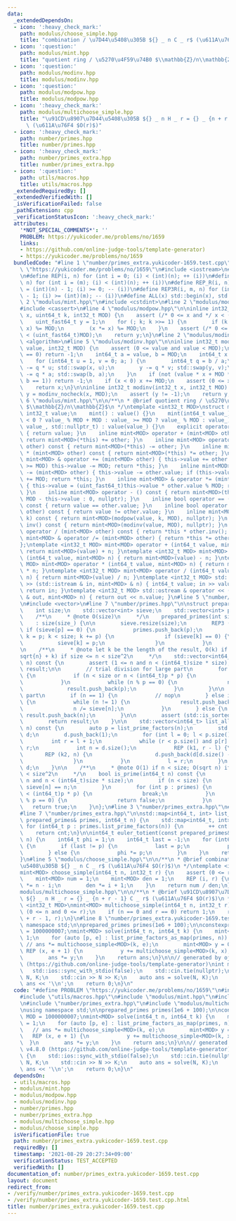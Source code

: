 ```yaml
---
data:
  _extendedDependsOn:
  - icon: ':heavy_check_mark:'
    path: modulus/choose_simple.hpp
    title: "combination / \u7D44\u5408\u305B ${} _ n C _ r$ (\u611A\u76F4 $O(r)$)"
  - icon: ':question:'
    path: modulus/mint.hpp
    title: "quotient ring / \u5270\u4F59\u74B0 $\\mathbb{Z}/n\\mathbb{Z}$"
  - icon: ':question:'
    path: modulus/modinv.hpp
    title: modulus/modinv.hpp
  - icon: ':question:'
    path: modulus/modpow.hpp
    title: modulus/modpow.hpp
  - icon: ':heavy_check_mark:'
    path: modulus/multichoose_simple.hpp
    title: "\u91CD\u8907\u7D44\u5408\u305B ${} _ n H _ r = {} _ {n + r - 1} C _ r$\
      \ (\u611A\u76F4 $O(r)$)"
  - icon: ':heavy_check_mark:'
    path: number/primes.hpp
    title: number/primes.hpp
  - icon: ':heavy_check_mark:'
    path: number/primes_extra.hpp
    title: number/primes_extra.hpp
  - icon: ':question:'
    path: utils/macros.hpp
    title: utils/macros.hpp
  _extendedRequiredBy: []
  _extendedVerifiedWith: []
  _isVerificationFailed: false
  _pathExtension: cpp
  _verificationStatusIcon: ':heavy_check_mark:'
  attributes:
    '*NOT_SPECIAL_COMMENTS*': ''
    PROBLEM: https://yukicoder.me/problems/no/1659
    links:
    - https://github.com/online-judge-tools/template-generator)
    - https://yukicoder.me/problems/no/1659
  bundledCode: "#line 1 \"number/primes_extra.yukicoder-1659.test.cpp\"\n#define PROBLEM\
    \ \"https://yukicoder.me/problems/no/1659\"\n#include <iostream>\n#line 2 \"utils/macros.hpp\"\
    \n#define REP(i, n) for (int i = 0; (i) < (int)(n); ++ (i))\n#define REP3(i, m,\
    \ n) for (int i = (m); (i) < (int)(n); ++ (i))\n#define REP_R(i, n) for (int i\
    \ = (int)(n) - 1; (i) >= 0; -- (i))\n#define REP3R(i, m, n) for (int i = (int)(n)\
    \ - 1; (i) >= (int)(m); -- (i))\n#define ALL(x) std::begin(x), std::end(x)\n#line\
    \ 2 \"modulus/mint.hpp\"\n#include <cstdint>\n#line 2 \"modulus/modpow.hpp\"\n\
    #include <cassert>\n#line 4 \"modulus/modpow.hpp\"\n\ninline int32_t modpow(uint_fast64_t\
    \ x, uint64_t k, int32_t MOD) {\n    assert (/* 0 <= x and */ x < (uint_fast64_t)MOD);\n\
    \    uint_fast64_t y = 1;\n    for (; k; k >>= 1) {\n        if (k & 1) (y *=\
    \ x) %= MOD;\n        (x *= x) %= MOD;\n    }\n    assert (/* 0 <= y and */ y\
    \ < (uint_fast64_t)MOD);\n    return y;\n}\n#line 2 \"modulus/modinv.hpp\"\n#include\
    \ <algorithm>\n#line 5 \"modulus/modinv.hpp\"\n\ninline int32_t modinv_nocheck(int32_t\
    \ value, int32_t MOD) {\n    assert (0 <= value and value < MOD);\n    if (value\
    \ == 0) return -1;\n    int64_t a = value, b = MOD;\n    int64_t x = 0, y = 1;\n\
    \    for (int64_t u = 1, v = 0; a; ) {\n        int64_t q = b / a;\n        x\
    \ -= q * u; std::swap(x, u);\n        y -= q * v; std::swap(y, v);\n        b\
    \ -= q * a; std::swap(b, a);\n    }\n    if (not (value * x + MOD * y == b and\
    \ b == 1)) return -1;\n    if (x < 0) x += MOD;\n    assert (0 <= x and x < MOD);\n\
    \    return x;\n}\n\ninline int32_t modinv(int32_t x, int32_t MOD) {\n    int32_t\
    \ y = modinv_nocheck(x, MOD);\n    assert (y != -1);\n    return y;\n}\n#line\
    \ 6 \"modulus/mint.hpp\"\n\n/**\n * @brief quotient ring / \u5270\u4F59\u74B0\
    \ $\\mathbb{Z}/n\\mathbb{Z}$\n */\ntemplate <int32_t MOD>\nstruct mint {\n   \
    \ int32_t value;\n    mint() : value() {}\n    mint(int64_t value_) : value(value_\
    \ < 0 ? value_ % MOD + MOD : value_ >= MOD ? value_ % MOD : value_) {}\n    mint(int32_t\
    \ value_, std::nullptr_t) : value(value_) {}\n    explicit operator bool() const\
    \ { return value; }\n    inline mint<MOD> operator + (mint<MOD> other) const {\
    \ return mint<MOD>(*this) += other; }\n    inline mint<MOD> operator - (mint<MOD>\
    \ other) const { return mint<MOD>(*this) -= other; }\n    inline mint<MOD> operator\
    \ * (mint<MOD> other) const { return mint<MOD>(*this) *= other; }\n    inline\
    \ mint<MOD> & operator += (mint<MOD> other) { this->value += other.value; if (this->value\
    \ >= MOD) this->value -= MOD; return *this; }\n    inline mint<MOD> & operator\
    \ -= (mint<MOD> other) { this->value -= other.value; if (this->value <    0) this->value\
    \ += MOD; return *this; }\n    inline mint<MOD> & operator *= (mint<MOD> other)\
    \ { this->value = (uint_fast64_t)this->value * other.value % MOD; return *this;\
    \ }\n    inline mint<MOD> operator - () const { return mint<MOD>(this->value ?\
    \ MOD - this->value : 0, nullptr); }\n    inline bool operator == (mint<MOD> other)\
    \ const { return value == other.value; }\n    inline bool operator != (mint<MOD>\
    \ other) const { return value != other.value; }\n    inline mint<MOD> pow(uint64_t\
    \ k) const { return mint<MOD>(modpow(value, k, MOD), nullptr); }\n    inline mint<MOD>\
    \ inv() const { return mint<MOD>(modinv(value, MOD), nullptr); }\n    inline mint<MOD>\
    \ operator / (mint<MOD> other) const { return *this * other.inv(); }\n    inline\
    \ mint<MOD> & operator /= (mint<MOD> other) { return *this *= other.inv(); }\n\
    };\ntemplate <int32_t MOD> mint<MOD> operator + (int64_t value, mint<MOD> n) {\
    \ return mint<MOD>(value) + n; }\ntemplate <int32_t MOD> mint<MOD> operator -\
    \ (int64_t value, mint<MOD> n) { return mint<MOD>(value) - n; }\ntemplate <int32_t\
    \ MOD> mint<MOD> operator * (int64_t value, mint<MOD> n) { return mint<MOD>(value)\
    \ * n; }\ntemplate <int32_t MOD> mint<MOD> operator / (int64_t value, mint<MOD>\
    \ n) { return mint<MOD>(value) / n; }\ntemplate <int32_t MOD> std::istream & operator\
    \ >> (std::istream & in, mint<MOD> & n) { int64_t value; in >> value; n = value;\
    \ return in; }\ntemplate <int32_t MOD> std::ostream & operator << (std::ostream\
    \ & out, mint<MOD> n) { return out << n.value; }\n#line 5 \"number/primes.hpp\"\
    \n#include <vector>\n#line 7 \"number/primes.hpp\"\n\nstruct prepared_primes {\n\
    \    int size;\n    std::vector<int> sieve;\n    std::vector<int> primes;\n\n\
    \    /**\n     * @note O(size)\n     */\n    prepared_primes(int size_)\n    \
    \    : size(size_) {\n\n        sieve.resize(size);\n        REP3 (p, 2, size)\
    \ if (sieve[p] == 0) {\n            primes.push_back(p);\n            for (int\
    \ k = p; k < size; k += p) {\n                if (sieve[k] == 0) {\n         \
    \           sieve[k] = p;\n                }\n            }\n        }\n    }\n\
    \n    /**\n     * @note let k be the length of the result, O(k) if n < size; O(\\\
    sqrt{n} + k) if size <= n < size^2\n     */\n    std::vector<int64_t> list_prime_factors(int64_t\
    \ n) const {\n        assert (1 <= n and n < (int64_t)size * size);\n        std::vector<int64_t>\
    \ result;\n\n        // trial division for large part\n        for (int p : primes)\
    \ {\n            if (n < size or n < (int64_t)p * p) {\n                break;\n\
    \            }\n            while (n % p == 0) {\n                n /= p;\n  \
    \              result.push_back(p);\n            }\n        }\n\n        // small\
    \ part\n        if (n == 1) {\n            // nop\n        } else if (n < size)\
    \ {\n            while (n != 1) {\n                result.push_back(sieve[n]);\n\
    \                n /= sieve[n];\n            }\n        } else {\n           \
    \ result.push_back(n);\n        }\n\n        assert (std::is_sorted(ALL(result)));\n\
    \        return result;\n    }\n\n    std::vector<int64_t> list_all_factors(int64_t\
    \ n) const {\n        auto p = list_prime_factors(n);\n        std::vector<int64_t>\
    \ d;\n        d.push_back(1);\n        for (int l = 0; l < p.size(); ) {\n   \
    \         int r = l + 1;\n            while (r < p.size() and p[r] == p[l]) ++\
    \ r;\n            int n = d.size();\n            REP (k1, r - l) {\n         \
    \       REP (k2, n) {\n                    d.push_back(d[d.size() - n] * p[l]);\n\
    \                }\n            }\n            l = r;\n        }\n        return\
    \ d;\n    }\n\n    /**\n     * @note O(1) if n < size; O(sqrt n) if size <= n\
    \ < size^2\n     */\n    bool is_prime(int64_t n) const {\n        assert (1 <=\
    \ n and n < (int64_t)size * size);\n        if (n < size) {\n            return\
    \ sieve[n] == n;\n        }\n        for (int p : primes) {\n            if (n\
    \ < (int64_t)p * p) {\n                break;\n            }\n            if (n\
    \ % p == 0) {\n                return false;\n            }\n        }\n     \
    \   return true;\n    }\n};\n#line 3 \"number/primes_extra.hpp\"\n#include <map>\n\
    #line 7 \"number/primes_extra.hpp\"\n\nstd::map<int64_t, int> list_prime_factors_as_map(const\
    \ prepared_primes& primes, int64_t n) {\n    std::map<int64_t, int> cnt;\n   \
    \ for (int64_t p : primes.list_prime_factors(n)) {\n        ++ cnt[p];\n    }\n\
    \    return cnt;\n}\n\nint64_t euler_totient(const prepared_primes& primes, int64_t\
    \ n) {\n    int64_t phi = 1;\n    int64_t last = -1;\n    for (int64_t p : primes.list_prime_factors(n))\
    \ {\n        if (last != p) {\n            last = p;\n            phi *= p - 1;\n\
    \        } else {\n            phi *= p;\n        }\n    }\n    return phi;\n\
    }\n#line 5 \"modulus/choose_simple.hpp\"\n\n/**\n * @brief combination / \u7D44\
    \u5408\u305B ${} _ n C _ r$ (\u611A\u76F4 $O(r)$)\n */\ntemplate <int32_t MOD>\n\
    mint<MOD> choose_simple(int64_t n, int32_t r) {\n    assert (0 <= r and r <= n);\n\
    \    mint<MOD> num = 1;\n    mint<MOD> den = 1;\n    REP (i, r) {\n        num\
    \ *= n - i;\n        den *= i + 1;\n    }\n    return num / den;\n}\n#line 5 \"\
    modulus/multichoose_simple.hpp\"\n\n/**\n * @brief \u91CD\u8907\u7D44\u5408\u305B\
    \ ${} _ n H _ r = {} _ {n + r - 1} C _ r$ (\u611A\u76F4 $O(r)$)\n */\ntemplate\
    \ <int32_t MOD>\nmint<MOD> multichoose_simple(int64_t n, int32_t r) {\n    assert\
    \ (0 <= n and 0 <= r);\n    if (n == 0 and r == 0) return 1;\n    return choose_simple<MOD>(n\
    \ + r - 1, r);\n}\n#line 8 \"number/primes_extra.yukicoder-1659.test.cpp\"\nusing\
    \ namespace std;\n\nprepared_primes primes(1e6 + 100);\n\nconstexpr int64_t MOD\
    \ = 1000000007;\nmint<MOD> solve(int64_t n, int64_t k) {\n    mint<MOD> ans =\
    \ 1;\n    for (auto [p, e] : list_prime_factors_as_map(primes, n)) {\n       \
    \ // ans *= multichoose_simple<MOD>(k, e);\n        mint<MOD> y = 0;\n       \
    \ REP (x, e + 1) {\n            y += multichoose_simple<MOD>(k, x);\n        }\n\
    \        ans *= y;\n    }\n    return ans;\n}\n\n// generated by oj-template v4.8.0\
    \ (https://github.com/online-judge-tools/template-generator)\nint main() {\n \
    \   std::ios::sync_with_stdio(false);\n    std::cin.tie(nullptr);\n    int64_t\
    \ N, K;\n    std::cin >> N >> K;\n    auto ans = solve(N, K);\n    std::cout <<\
    \ ans << '\\n';\n    return 0;\n}\n"
  code: "#define PROBLEM \"https://yukicoder.me/problems/no/1659\"\n#include <iostream>\n\
    #include \"utils/macros.hpp\"\n#include \"modulus/mint.hpp\"\n#include \"number/primes.hpp\"\
    \n#include \"number/primes_extra.hpp\"\n#include \"modulus/multichoose_simple.hpp\"\
    \nusing namespace std;\n\nprepared_primes primes(1e6 + 100);\n\nconstexpr int64_t\
    \ MOD = 1000000007;\nmint<MOD> solve(int64_t n, int64_t k) {\n    mint<MOD> ans\
    \ = 1;\n    for (auto [p, e] : list_prime_factors_as_map(primes, n)) {\n     \
    \   // ans *= multichoose_simple<MOD>(k, e);\n        mint<MOD> y = 0;\n     \
    \   REP (x, e + 1) {\n            y += multichoose_simple<MOD>(k, x);\n      \
    \  }\n        ans *= y;\n    }\n    return ans;\n}\n\n// generated by oj-template\
    \ v4.8.0 (https://github.com/online-judge-tools/template-generator)\nint main()\
    \ {\n    std::ios::sync_with_stdio(false);\n    std::cin.tie(nullptr);\n    int64_t\
    \ N, K;\n    std::cin >> N >> K;\n    auto ans = solve(N, K);\n    std::cout <<\
    \ ans << '\\n';\n    return 0;\n}\n"
  dependsOn:
  - utils/macros.hpp
  - modulus/mint.hpp
  - modulus/modpow.hpp
  - modulus/modinv.hpp
  - number/primes.hpp
  - number/primes_extra.hpp
  - modulus/multichoose_simple.hpp
  - modulus/choose_simple.hpp
  isVerificationFile: true
  path: number/primes_extra.yukicoder-1659.test.cpp
  requiredBy: []
  timestamp: '2021-08-29 20:27:34+09:00'
  verificationStatus: TEST_ACCEPTED
  verifiedWith: []
documentation_of: number/primes_extra.yukicoder-1659.test.cpp
layout: document
redirect_from:
- /verify/number/primes_extra.yukicoder-1659.test.cpp
- /verify/number/primes_extra.yukicoder-1659.test.cpp.html
title: number/primes_extra.yukicoder-1659.test.cpp
---
```

